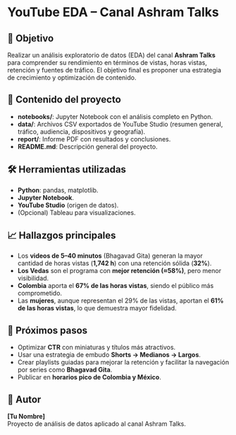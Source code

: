 # YouTube EDA – Canal Ashram Talks

## 🎯 Objetivo
Realizar un análisis exploratorio de datos (EDA) del canal **Ashram Talks** para comprender su rendimiento en términos de vistas, horas vistas, retención y fuentes de tráfico. El objetivo final es proponer una estrategia de crecimiento y optimización de contenido.

## 📂 Contenido del proyecto
- **notebooks/**: Jupyter Notebook con el análisis completo en Python.
- **data/**: Archivos CSV exportados de YouTube Studio (resumen general, tráfico, audiencia, dispositivos y geografía).
- **report/**: Informe PDF con resultados y conclusiones.
- **README.md**: Descripción general del proyecto.

## 🛠️ Herramientas utilizadas
- **Python**: pandas, matplotlib.
- **Jupyter Notebook**.
- **YouTube Studio** (origen de datos).
- (Opcional) Tableau para visualizaciones.

## 📈 Hallazgos principales
- Los **videos de 5–40 minutos** (Bhagavad Gita) generan la mayor cantidad de horas vistas (**1,742 h**) con una retención sólida (**32%**).
- **Los Vedas** son el programa con **mejor retención (≈58%)**, pero menor visibilidad.
- **Colombia** aporta el **67% de las horas vistas**, siendo el público más comprometido.
- Las **mujeres**, aunque representan el 29% de las vistas, aportan el **61% de las horas vistas**, lo que demuestra mayor fidelidad.

## 🧠 Próximos pasos
- Optimizar **CTR** con miniaturas y títulos más atractivos.
- Usar una estrategia de embudo **Shorts → Medianos → Largos**.
- Crear playlists guiadas para mejorar la retención y facilitar la navegación por series como **Bhagavad Gita**.
- Publicar en **horarios pico de Colombia y México**.

## 👤 Autor
**[Tu Nombre]**  
Proyecto de análisis de datos aplicado al canal Ashram Talks.

